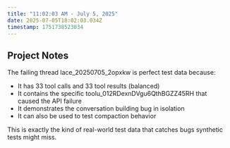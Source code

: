 ```yaml
---
title: "11:02:03 AM - July 5, 2025"
date: 2025-07-05T18:02:03.034Z
timestamp: 1751738523034
---
```


## Project Notes

The failing thread lace_20250705_2opxkw is perfect test data because:
- It has 33 tool calls and 33 tool results (balanced)
- It contains the specific toolu_012RDexnDVgu6QthBGZZ45RH that caused the API failure
- It demonstrates the conversation building bug in isolation
- It can also be used to test compaction behavior

This is exactly the kind of real-world test data that catches bugs synthetic tests might miss.
